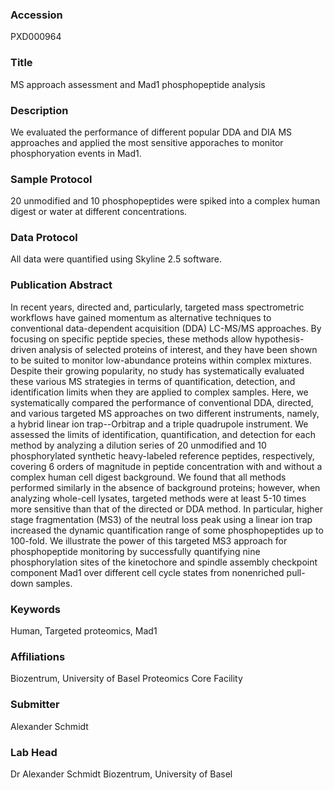 ### Accession
PXD000964

### Title
MS approach assessment and Mad1 phosphopeptide analysis

### Description
We evaluated the performance of different popular DDA and DIA MS approaches and applied the most sensitive apporaches to monitor phosphoryation events in Mad1.

### Sample Protocol
20 unmodified and 10 phosphopeptides were spiked into a complex human digest or water at different concentrations.

### Data Protocol
All data were quantified using Skyline 2.5 software.

### Publication Abstract
In recent years, directed and, particularly, targeted mass spectrometric workflows have gained momentum as alternative techniques to conventional data-dependent acquisition (DDA) LC-MS/MS approaches. By focusing on specific peptide species, these methods allow hypothesis-driven analysis of selected proteins of interest, and they have been shown to be suited to monitor low-abundance proteins within complex mixtures. Despite their growing popularity, no study has systematically evaluated these various MS strategies in terms of quantification, detection, and identification limits when they are applied to complex samples. Here, we systematically compared the performance of conventional DDA, directed, and various targeted MS approaches on two different instruments, namely, a hybrid linear ion trap--Orbitrap and a triple quadrupole instrument. We assessed the limits of identification, quantification, and detection for each method by analyzing a dilution series of 20 unmodified and 10 phosphorylated synthetic heavy-labeled reference peptides, respectively, covering 6 orders of magnitude in peptide concentration with and without a complex human cell digest background. We found that all methods performed similarly in the absence of background proteins; however, when analyzing whole-cell lysates, targeted methods were at least 5-10 times more sensitive than that of the directed or DDA method. In particular, higher stage fragmentation (MS3) of the neutral loss peak using a linear ion trap increased the dynamic quantification range of some phosphopeptides up to 100-fold. We illustrate the power of this targeted MS3 approach for phosphopeptide monitoring by successfully quantifying nine phosphorylation sites of the kinetochore and spindle assembly checkpoint component Mad1 over different cell cycle states from nonenriched pull-down samples.

### Keywords
Human, Targeted proteomics, Mad1

### Affiliations
Biozentrum, University of Basel
Proteomics Core Facility

### Submitter
Alexander Schmidt

### Lab Head
Dr Alexander Schmidt
Biozentrum, University of Basel


